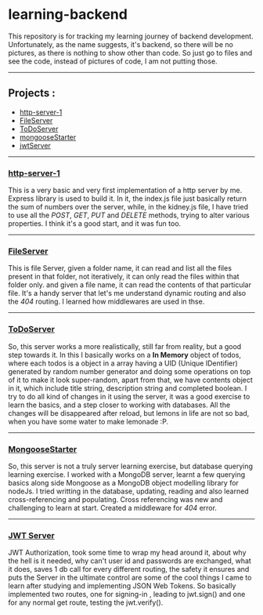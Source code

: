 # learning-backend
This repository is for tracking my learning journey of backend development. Unfortunately, as the name suggests, it's backend, so there will be no pictures, as there is nothing to show other than code. So just go to files and see the code, instead of pictures of code, I am not putting those.

---
## Projects :
- [http-server-1](#http-server-1)
- [FileServer](#fileserver)
- [ToDoServer](#todoserver)
- [mongooseStarter](#mongoosestarter)
- [jwtServer](#jwtserver)

---
### [http-server-1](https://github.com/Sandstorm831/learning-backend/tree/main/http-server-1)
This is a very basic and very first implementation of a http server by me. Express library is used to build it. In it, the index.js file just basically return the sum of numbers over the server, while, in the kidney.js file, I have tried to use all the *POST*, *GET*, *PUT* and *DELETE* methods, trying to alter various properties. I think it's a good start, and it was fun too.

---
### [FileServer](https://github.com/Sandstorm831/learning-backend/tree/main/fileServer)
This is file Server, given a folder name, it can read and list all the files present in that folder, not iteratively, it can only read the files within that folder only. and given a file name, it can read the contents of that particular file. It's a handy server that let's me understand dynamic routing and also the *404* routing. I learned how middlewares are used in thse.

---
### [ToDoServer](https://github.com/Sandstorm831/learning-backend/tree/main/ToDoServer)
So, this server works a more realistically, still far from reality, but a good step towards it. In this I basically works on a **In Memory** object of todos, where each todos is a object in a array having a UID (Unique IDentifier) generated by random number generator and doing some operations on top of it to make it look super-random, apart from that, we have contents object in it, which include title string, description string and completed boolean. I try to do all kind of changes in it using the server, it was a good exercise to learn the basics, and a step closer to working with databases. All the changes will be disappeared after reload, but lemons in life are not so bad, when you have some water to make lemonade :P. 

---
### [MongooseStarter](https://github.com/Sandstorm831/learning-backend/tree/main/mongooseStarter)
So, this server is not a truly server learning exercise, but database querying learning exercise. I worked with a MongoDB server, learnt a few querying basics along side Mongoose as a MongoDB object modelling library for nodeJs. I tried writting in the database, updating, reading and also learned cross-referencing and populating. Cross referencing was new and challenging to learn at start. Created a middleware for *404* error. 

---
### [JWT Server](https://github.com/Sandstorm831/learning-backend/tree/main/jwtServer)
JWT Authorization, took some time to wrap my head around it, about why the hell is it needed, why can't user id and passwords are exchanged, what it does, saves 1 db call for every different routing, the safety it ensures and puts the Server in the ultimate control are some of the cool things I came to learn after studying and implementing JSON Web Tokens. So basically implemented two routes, one for signing-in , leading to jwt.sign() and one for any normal get route, testing the jwt.verify().
